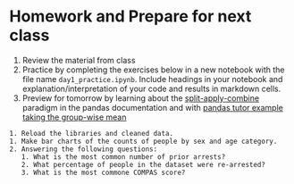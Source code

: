 # Homework and Prepare for next class

1. Review the material from class
2. Practice by completing the exercises below in a new notebook with the file name `day1_practice.ipynb`. Include headings in your notebook and explanation/interpretation of your code and results in markdown cells. 
4. Preview for tomorrow by learning about the [split-apply-combine](https://pandas.pydata.org/pandas-docs/stable/user_guide/groupby.html) paradigm in the pandas documentation and with [pandas tutor example taking the group-wise mean](https://pandastutor.com/)

```
1. Reload the libraries and cleaned data. 
1. Make bar charts of the counts of people by sex and age category. 
2. Answering the following questions: 
   1. What is the most common number of prior arrests?
   2. What percentage of people in the dataset were re-arrested?
   3. What is the most commone COMPAS score?
```